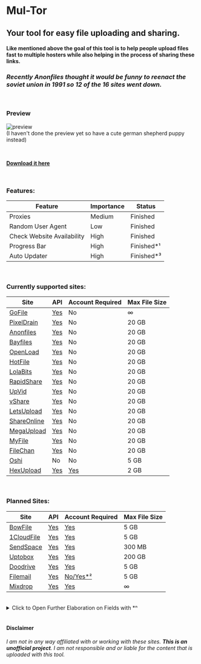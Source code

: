 # Mul-Tor
## Your tool for easy file uploading and sharing.

#### Like mentioned above the goal of this tool is to help people upload files fast to multiple hosters while also helping in the process of sharing these links.

### ***Recently Anonfiles thought it would be funny to reenact the soviet union in 1991 so 12 of the 16 sites went down.***

<br />

### Preview

![preview](https://github.com/Official-Husko/mul-tor/blob/master/media/preview.gif)  
(I haven't done the preview yet so have a cute german shepherd puppy instead)

<br />

[**Download it here**](https://github.com/Official-Husko/mul-tor/releases/latest)

<br />

### Features:
Feature | Importance | Status
--- | --- | ---
Proxies | Medium | Finished
Random User Agent | Low | Finished
Check Website Availability | High | Finished
Progress Bar | High | Finished*¹
Auto Updater | High | Finished*³

<br />

### Currently supported sites:
Site | API | Account Required | Max File Size
--- | --- | --- | ---
[GoFile][7] | [Yes][8] | No | ∞
[PixelDrain][1] | [Yes][2] | No | 20 GB
[Anonfiles][3] | [Yes][4] | No | 20 GB
[Bayfiles][5] | [Yes][6] | No | 20 GB
[OpenLoad][49] | [Yes][50] | No | 20 GB
[HotFile][51] | [Yes][52] | No | 20 GB
[LolaBits][53] | [Yes][54] | No | 20 GB
[RapidShare][55] | [Yes][56] | No | 20 GB
[UpVid][57] | [Yes][58] | No | 20 GB
[vShare][59] | [Yes][60] | No | 20 GB
[LetsUpload][15] | [Yes][16] | No | 20 GB
[ShareOnline][61] | [Yes][62] | No | 20 GB
[MegaUpload][63] | [Yes][64] | No | 20 GB
[MyFile][65] | [Yes][66] | No | 20 GB
[FileChan][47] | [Yes][48] | No | 20 GB
[Oshi][9] | No | No | 5 GB
[HexUpload][23] | [Yes][24] | [Yes][25] | 2 GB

<br />

### Planned Sites:
Site | API | Account Required | Max File Size
--- | --- | --- | ---
[BowFile][17] | [Yes][18] | [Yes][19] | 5 GB
[1CloudFile][20] | [Yes][21] | [Yes][22] | 5 GB
[SendSpace][26] | [Yes][27] | [Yes][28] | 300 MB
[Uptobox][33] | [Yes][34] | [Yes][35] | 200 GB
[Doodrive][36] | [Yes][37] | [Yes][38] | 5 GB
[Filemail][42] | [Yes][43] | [No/Yes*²][44] | 5 GB
[Mixdrop][29] | [Yes][30] | [Yes][30] | ∞

<br />

<details>
  <summary>Click to Open Further Elaboration on Fields with *ⁿ</summary>
  
    *1: The progress bar is currently not what i want but its still better than nothing. 
    In the future i can hopefully find a way to show the upload progress.

    *2: FileMail does not need an account but an api key which you can get for simply 
    entering your email or a temp mail (which i suggesst) and localhost as domain and
    then you can use that api key.

    *3: Currently it only checks for updates but in a later release i plan to add an 
    actual auto updater for the zip/folder version. 
    The portable edition probably won't have that feature anytime soon due to me not 
    knowing how to pull it off.

</details>

[comment]: # (Below are all links to the sites)
[0]: #
[1]: https://pixeldrain.com/
[2]: https://pixeldrain.com/api
[3]: https://anonfiles.com/
[4]: https://anonfiles.com/docs/api
[5]: https://bayfiles.com/
[6]: https://bayfiles.com/docs/api
[7]: https://gofile.io/
[8]: https://gofile.io/api
[9]: https://oshi.at/
[10]: https://multiup.org/
[11]: https://multiup.org/en/upload/from-api
[12]: https://mirrorace.com/
[13]: https://mirrorace.com/api
[14]: https://mirrorace.com/api#api_credentials
[15]: https://letsupload.cc/
[16]: https://letsupload.cc/docs/api
[17]: https://bowfile.com/
[18]: https://bowfile.com/api
[19]: https://bowfile.com/account/edit#api
[20]: https://1cloudfile.com/
[21]: https://1cloudfile.com/api
[22]: https://1cloudfile.com/account/edit#api
[23]: https://hexupload.net/
[24]: https://hexupload.docs.apiary.io/#
[25]: https://hexupload.net/?op=my_account
[26]: https://www.sendspace.com/
[27]: https://www.sendspace.com/dev_method.html
[28]: https://www.sendspace.com/dev_apikeys.html
[29]: https://mixdrop.co/
[30]: https://mixdrop.co/api/
[31]: https://1fichier.com/
[32]: https://1fichier.com/api.html
[33]: https://uptobox.com/
[34]: https://docs.uptobox.com/
[35]: https://uptobox.com/my_account
[36]: https://doodrive.com/
[37]: https://doodrive.com/dashboard/api
[38]: https://doodrive.com/dashboard/settings#settings_api
[39]: https://www.transfernow.net/
[40]: https://developers.transfernow.net/
[41]: https://www.transfernow.net/dashboard/admin/api
[42]: https://www.filemail.com/
[43]: https://www.filemail.com/apidoc
[44]: https://www.filemail.com/apidoc/ApiKey.aspx
[45]: https://files.fm/
[46]: https://files.fm/api.php
[47]: https://filechan.org/
[48]: https://filechan.org/docs/api
[49]: https://openload.cc/
[50]: https://openload.cc/docs/api
[51]: https://hotfile.io/
[52]: https://hotfile.io/docs/api
[53]: https://lolabits.se/
[54]: https://lolabits.se/docs/api
[55]: https://rapidshare.nu/
[56]: https://rapidshare.nu/docs/api
[57]: https://upvid.cc/
[58]: https://upvid.cc/docs/api
[59]: https://vshare.is/
[60]: https://vshare.is/docs/api
[61]: https://share-online.is/
[62]: https://share-online.is/docs/api
[63]: https://megaupload.nz/
[64]: https://megaupload.nz/docs/api
[65]: https://myfile.is/
[66]: https://myfile.is/docs/api

<br />

#### Disclaimer
*I am not in any way affiliated with or working with these sites. ***This is an unofficial project***. I am not responsible and or liable for the content that is uploaded with this tool.*

[//]: # (Ingore These Lines Below)
[//]: # ([MultiUp][10] | [Yes][11] | No | ∞)
[//]: # ([MirrorAce][12] | [Yes][13] | [Yes][14] | 5 GB)